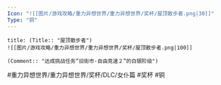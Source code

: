 ```yaml
---
Icon: "![[图片/游戏攻略/重力异想世界/重力异想世界/奖杯/屋顶散步者.png|30]]"
Type: "铜"
---
```

```ad-common-bronze-trophy
title: (Title:: "屋顶散步者")
![[图片/游戏攻略/重力异想世界/重力异想世界/奖杯/屋顶散步者.png|100]]

(Comment:: "达成挑战任务“旧街市-自由竞速２”的白银阶级")
```

#重力异想世界/重力异想世界/奖杯/DLC/女仆篇 #奖杯 #铜
